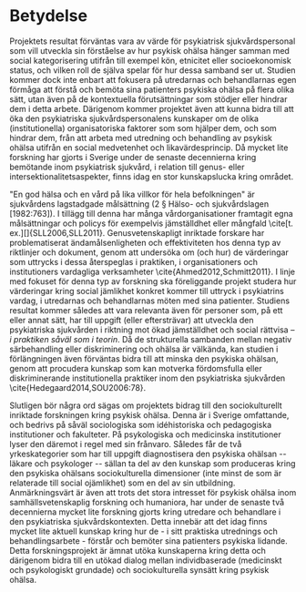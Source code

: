# Betydelse

Projektets resultat förväntas vara av värde för psykiatrisk sjukvårdspersonal som vill utveckla sin förståelse av hur psykisk ohälsa hänger samman med social kategorisering utifrån till exempel kön, etnicitet eller socioekonomisk status, och vilken roll de själva spelar för hur dessa samband ser ut. Studien kommer dock inte enbart att fokusera på utredarnas och behandlarnas egen förmåga att förstå och bemöta sina patienters psykiska ohälsa på flera olika sätt, utan även på de kontextuella förutsättningar som stödjer eller hindrar dem i detta arbete. Därigenom kommer projektet även att kunna bidra till att öka den psykiatriska sjukvårdspersonalens kunskaper om de olika (institutionella) organisatoriska faktorer som som hjälper dem, och som hindrar dem, från att arbeta med utredning och behandling av psykisk ohälsa utifrån en social medvetenhet och likavärdesprincip. Då mycket lite forskning har gjorts i Sverige under de senaste decennierna kring bemötande inom psykiatrisk sjukvård, i relation till genus- eller intersektionalitetsaspekter, finns idag en stor kunskapslucka kring området. 

"En god hälsa och en vård på lika villkor för hela befolkningen" är sjukvårdens lagstadgade målsättning (2 § Hälso- och sjukvårdslagen [1982:763]). I tillägg till denna har många vårdorganisationer framtagit egna målsättningar och policys för exempelvis jämställdhet eller mångfald \cite[t. ex.][]{SLL2006,SLL2011}. Genusvetenskapligt inriktade forskare har problematiserat ändamålsenligheten och effektiviteten hos denna typ av riktlinjer och dokument, genom att undersöka om (och hur) de värderingar som uttrycks i dessa återspeglas i praktiken, i organisationers och institutioners vardagliga verksamheter \cite{Ahmed2012,Schmitt2011}. I linje med fokuset för denna typ av forskning ska föreliggande projekt studera hur värderingar kring social jämlikhet konkret kommer till uttryck i psykiatrins vardag, i utredarnas och behandlarnas möten med sina patienter. Studiens resultat kommer således att vara relevanta även för personer som, på ett eller annat sätt, har till uppgift (eller eftersträvar) att utveckla den psykiatriska sjukvården i riktning mot ökad jämställdhet och social rättvisa – *i praktiken såväl som i teorin*. Då de strukturella sambanden mellan negativ särbehandling eller diskriminering och ohälsa är välkända, kan studien i förlängningen även förväntas bidra till att minska den psykiska ohälsan, genom att procudera kunskap som kan motverka fördomsfulla eller diskriminerande institutionella praktiker inom den psykiatriska sjukvården \cite{Hedegaard2014,SOU2006:78}. 

Slutligen bör några ord sägas om projektets bidrag till den sociokulturellt inriktade forskningen kring psykisk ohälsa. Denna är i Sverige omfattande, och bedrivs på såväl sociologiska som idéhistoriska och pedagogiska institutioner och fakulteter. På psykologiska och medicinska institutioner lyser den däremot i regel med sin frånvaro. Således får de två yrkeskategorier som har till uppgift diagnostisera den psykiska ohälsan -- läkare och psykologer -- sällan ta del av den kunskap som produceras kring den psykiska ohälsans sociokulturella dimensioner (inte minst de som är relaterade till social ojämlikhet) som en del av sin utbildning. Anmärkningsvärt är även att trots det stora intresset för psykisk ohälsa inom samhällsvetenskaplig forskning och humaniora, har under de senaste två decennierna mycket lite forskning gjorts kring utredare och behandlare i den psykiatriska sjukvårdskontexten. Detta innebär att det idag finns mycket lite aktuell kunskap kring hur de - i sitt praktiska utrednings och behandlingsarbete - förstår och bemöter sina patienters psykiska lidande. Detta forskningsprojekt är ämnat utöka kunskaperna kring detta och därigenom bidra till en utökad dialog mellan individbaserade (medicinskt och psykologiskt grundade) och sociokulturella synsätt kring psykisk ohälsa. 
